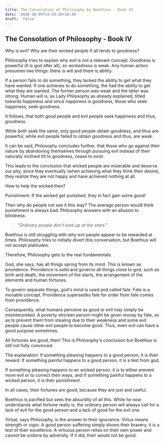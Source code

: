 ```yaml
---
title: The Consolation of Philosophy by Boethius - Book IV
date: '2018-10-09T14:28:20+10:30'
draft: 'false'
---
```

## The Consolation of Philosophy - Book IV

Why is evil? Why are their wicked people if all tends to goodness?

Philosophy tries to explain why evil is not a relevant concept. Goodness is powerful (it is god after all), so wickedness is weak. Any human action presumes two things: there is will and there is ability.

If a person fails to do something, they lacked the ability to get what they have wanted. If one achieves to do something, the had the ability to get what they are wanted. The former person was weak and the latter was strong. Human will is, as Lady Philosophy as already explained, tilted towards happiness and since happiness is goodness, those who seek happiness, seek goodness.

It follows, that both good people and evil people seek happiness and thus, goodness.

While both seek the same, only good people obtain goodness, and thus are powerful, while evil people failed to obtain goodness and thus, are weak.

It can be said, Philosophy concludes further, that those who go against their nature by abandoning themselves through pursuing evil instead of their naturally inclined tilt to goodness, cease to exist.

This leads to the conclusion that wicked people are miserable and deserve our pity, since they eventually (when achieving what they think their desire), they realize they are not happy and have achieved nothing at all.

How to help the wicked then?

Punishment. If the wicked get punished, they in fact gain some good! 

Then why do people not see it this way? The average person would think punishment is always bad. Philosophy answers with an allusion to blindness:

> _"Ordinary people don't look up at the stars."_

Boethius is still struggling with why evil people appear to be rewarded at times. Philosophy tries to initially divert this conversation, but Boethius will not accept platitudes.

Therefore, Philosophy gets to the real fundamentals.

God, she says, has all things spring from its mind. This is known as providence. Providence is solid and governs all things close to god, such as birth and death, the movement of the starts, the arrangement of the elements and human fortunes.

To govern separate things, god's mind is used and called fate. Fate is a movable concept. Providence supersedes fate for order from fate comes from providence.

Consequently, what humans perceive as good or evil may simply be misinterpreted. A poverty-stricken person might be given money by fate, so as to prevent them from stealing due to their weakness and some evil people cause other evil people to become good. Thus, even evil can have a good purpose sometimes.

All fortunes are good, then! This is Philosophy's conclusion but Boethius is still not fully convinced.

The explanation: If something pleasing happens to a good person, it is their reward. If something painful happens to a good person, it is a test from god.

If something pleasing happens to an wicked person, it is to either prevent more evil or to correct their ways, and if something painful happens to a wicked person, it is their punishment.

In all cases, their fortunes are good, because they are just and useful.

Boethius is pacified but sees the absurdity of all this. While _he_ now understands what fortune really is, the ordinary person will always call for a lack of evil for the good person and a lack of good for the evil one.

Virtue, says Philosophy, is the answer to their ignorance. Virtus means strength or vigor. A good person suffering simply shows their bravery, it is a test of their excellence. A virtuous person relies on their own power and cannot be undone by adversity. If it did, their would not be good.
